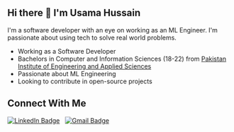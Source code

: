 ## Hi there 👋 I'm Usama Hussain

I'm a software developer with an eye on working as an ML Engineer. I'm passionate about using tech to solve real world problems.

- Working as a Software Developer   
- Bachelors in Computer and Information Sciences (18-22) from [Pakistan Institute of Engineering and Applied Sciences](https://www.pieas.edu.pk/)
- Passionate about ML Engineering
- Looking to contribute in open-source projects

## Connect With Me
[![LinkedIn Badge](https://img.shields.io/badge/LinkedIn-%230077B5.svg?&logo=linkedin&logoColor=white)](https://www.linkedin.com/in/usama-hussain-a3855a166/)
&nbsp;
[![Gmail Badge](https://img.shields.io/badge/Gmail-D14836?style=for-the-badge&logo=gmail&logoColor=white)](mailto:usamahussain00@gmail.com)

    
<!--
**UsamaHussain8/UsamaHussain8** is a ✨ _special_ ✨ repository because its `README.md` (this file) appears on your GitHub profile.

Here are some ideas to get you started:

- 🔭 I’m currently working as  ...
- 🌱 I’m currently learning ...
- 👯 I’m looking to collaborate on ...
- 🤔 I’m looking for help with ...
- 💬 Ask me about ...
- 📫 How to reach me: ...
- 😄 Pronouns: ...
- ⚡ Fun fact: ...
-->
